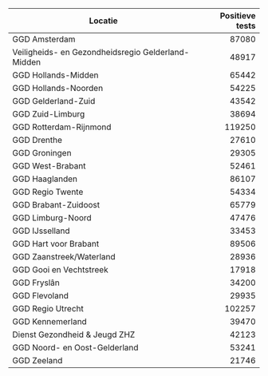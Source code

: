 | Locatie | Positieve tests |
|---------|----------------:|
| GGD Amsterdam                            | 87080 |
| Veiligheids- en Gezondheidsregio Gelderland-Midden | 48917 |
| GGD Hollands-Midden                      | 65442 |
| GGD Hollands-Noorden                     | 54225 |
| GGD Gelderland-Zuid                      | 43542 |
| GGD Zuid-Limburg                         | 38694 |
| GGD Rotterdam-Rijnmond                   | 119250 |
| GGD Drenthe                              | 27610 |
| GGD Groningen                            | 29305 |
| GGD West-Brabant                         | 52461 |
| GGD Haaglanden                           | 86107 |
| GGD Regio Twente                         | 54334 |
| GGD Brabant-Zuidoost                     | 65779 |
| GGD Limburg-Noord                        | 47476 |
| GGD IJsselland                           | 33453 |
| GGD Hart voor Brabant                    | 89506 |
| GGD Zaanstreek/Waterland                 | 28936 |
| GGD Gooi en Vechtstreek                  | 17918 |
| GGD Fryslân                              | 34200 |
| GGD Flevoland                            | 29935 |
| GGD Regio Utrecht                        | 102257 |
| GGD Kennemerland                         | 39470 |
| Dienst Gezondheid & Jeugd ZHZ            | 42123 |
| GGD Noord- en Oost-Gelderland            | 53241 |
| GGD Zeeland                              | 21746 |
